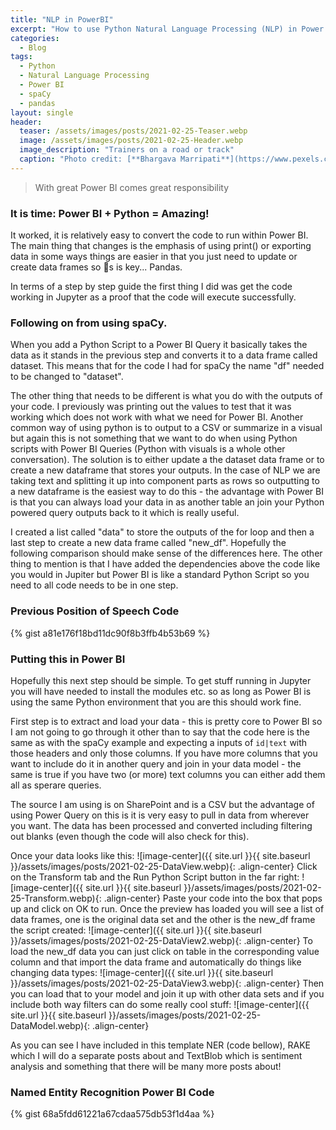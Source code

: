 ```yaml
---
title: "NLP in PowerBI"
excerpt: "How to use Python Natural Language Processing (NLP) in Power BI!"
categories:
  - Blog
tags:
  - Python
  - Natural Language Processing
  - Power BI
  - spaCy
  - pandas
layout: single
header:
  teaser: /assets/images/posts/2021-02-25-Teaser.webp
  image: /assets/images/posts/2021-02-25-Header.webp
  image_description: "Trainers on a road or track"
  caption: "Photo credit: [**Bhargava Marripati**](https://www.pexels.com/@bhargava-marripati-674798)"
---
```




> With great Power BI comes great responsibility

### It is time: Power BI + Python = Amazing! 

It worked, it is relatively easy to convert the code to run within Power BI. The main thing that changes is the emphasis of using print() or exporting data in some ways things are easier in that you just need to update or create data frames so 🐼s is key... Pandas.

In terms of a step by step guide the first thing I did was get the code working in Jupyter as a proof that the code will execute successfully. 

### Following on from using spaCy.

When you add a Python Script to a Power BI Query it basically takes the data as it stands in the previous step and converts it to a data frame called dataset. This means that for the code I had for spaCy the name "df" needed to be changed to "dataset".

The other thing that needs to be different is what you do with the outputs of your code. I previously was printing out the values to test that it was working which does not work with what we need for Power BI. Another common way of using python is to output to a CSV or summarize in a visual but again this is not something that we want to do when using Python scripts with Power BI Queries (Python with visuals is a whole other conversation). The solution is to either update a the dataset data frame or to create a new dataframe that stores your outputs. In the case of NLP we are taking text and splitting it up into component parts as rows so outputting to a new dataframe is the easiest way to do this - the advantage with Power BI is that you can always load your data in as another table an join your Python powered query outputs back to it which is really useful.

I created a list called "data" to store the outputs of the for loop and then a last step to create a new data frame called "new_df". Hopefully the following comparison should make sense of the differences here. The other thing to mention is that I have added the dependencies above the code like you would in Jupiter but Power BI is like a standard Python Script so you need to all code needs to be in one step.


### Previous Position of Speech Code
{% gist a81e176f18bd11dc90f8b3ffb4b53b69 %}
### Putting this in Power BI
Hopefully this next step should be simple. To get stuff running in Jupyter you will have needed to install the modules etc. so as long as Power BI is using the same Python environment that you are this should work fine.

First step is to extract and load your data - this is pretty core to Power BI so I am not going to go through it other than to say that the code here is the same as with the spaCy example and expecting a inputs of `id|text` with those headers and only those columns. If you have more columns that you want to include do it in another query and join in your data model - the same is true if you have two (or more) text columns you can either add them all as sperare queries.

The source I am using is on SharePoint and is a CSV but the advantage of using Power Query on this is it is very easy to pull in data from wherever you want. The data has been processed and converted including filtering out blanks (even though the code will also check for this).

Once your data looks like this:
![image-center]({{ site.url }}{{ site.baseurl }}/assets/images/posts/2021-02-25-DataView.webp){: .align-center}
Click on the Transform tab and the Run Python Script button in the far right:
![image-center]({{ site.url }}{{ site.baseurl }}/assets/images/posts/2021-02-25-Transform.webp){: .align-center}
Paste your code into the box that pops up and click on OK to run. Once the preview has loaded you will see a list of data frames, one is the original data set and the other is the new_df frame the script created:
![image-center]({{ site.url }}{{ site.baseurl }}/assets/images/posts/2021-02-25-DataView2.webp){: .align-center}
To load the new_df data you can just click on table in the corresponding value column and that import the data frame and automatically do things like changing data types:
![image-center]({{ site.url }}{{ site.baseurl }}/assets/images/posts/2021-02-25-DataView3.webp){: .align-center}
Then you can load that to your model and join it up with other data sets and if you include both way filters can do some really cool stuff:
![image-center]({{ site.url }}{{ site.baseurl }}/assets/images/posts/2021-02-25-DataModel.webp){: .align-center}

As you can see I have included in this template NER (code bellow), RAKE which I will do a separate posts about and TextBlob which is sentiment analysis and something that there will be many more posts about!
### Named Entity Recognition Power BI Code
{% gist 68a5fdd61221a67cdaa575db53f1d4aa %}